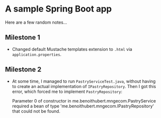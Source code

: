 # A sample Spring Boot app

Here are a few random notes...

## Milestone 1

* Changed default Mustache templates extension to `.html` via `application.properties`.

## Milestone 2

* At some time, I managed to run `PastryServiceTest.java`, without having to create an actual implementation of `IPastryRepository`. Then I got this error, which forced me to implement `PastryRepository`:

    Parameter 0 of constructor in me.benoithubert.mngecom.PastryService required a bean of type 'me.benoithubert.mngecom.IPastryRepository' that could not be found.
